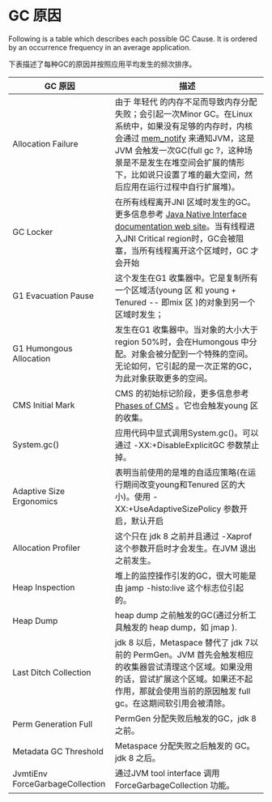 
# GC 原因
Following is a table which describes each possible GC Cause. It is ordered by an occurrence frequency in an average application.

下表描述了每种GC的原因并按照应用平均发生的频次排序。

| GC 原因 | 描述 |
| -- | -- | 
| Allocation Failure | 由于 年轻代 的内存不足而导致内存分配失败；会引起一次Minor GC。在Linux系统中，如果没有足够的内存时，内核会通过 [mem_notify](https://lwn.net/Articles/267013/) 来通知JVM，这是JVM 会触发一次GC(full gc ?，这种场景是不是发生在堆空间会扩展的情形下，比如说只设置了堆的最大空间，然后应用在运行过程中自行扩展堆)。|
| GC Locker | 在所有线程离开JNI 区域时发生的GC。更多信息参考  [Java Native Interface documentation web site](https://docs.oracle.com/javase/8/docs/technotes/guides/jni/index.html)。当有线程进入JNI Critical region时，GC会被阻塞，当所有线程离开这个区域时，GC 才会开始 |
| G1 Evacuation Pause | 这个发生在G1 收集器中。它是复制所有一个区域活(young 区 和 young + Tenured -- 即mix 区 )的对象到另一个区域时发生；|
| G1 Humongous Allocation | 发生在G1 收集器中。当对象的大小大于 region 50%时，会在Humongous 中分配。对象会被分配到一个特殊的空间。无论如何，它引起的是一次正常的GC，为此对象获取更多的空间。 |
| CMS Initial Mark | CMS 的初始标记阶段，更多信息参考  [Phases of CMS](https://blogs.oracle.com/jonthecollector/the-unspoken-phases-of-cms) 。它也会触发young 区的收集。|
| System.gc() | 应用代码中显式调用System.gc()。可以通过 -XX:+DisableExplicitGC 参数禁止掉。|
| Adaptive Size Ergonomics | 表明当前使用的是堆的自适应策略(在运行期间改变young和Tenured 区的大小)。使用 -XX:+UseAdaptiveSizePolicy 参数开启，默认开启|
| Allocation Profiler | 这个只在 jdk 8 之前并且通过 -Xaprof 这个参数开启时才会发生。在JVM 退出之前发生。|
| Heap Inspection | 堆上的监控操作引发的GC，很大可能是由 jamp -histo:live 这个标志位引起的。|
| Heap Dump | heap dump 之前触发的GC(通过分析工具触发的 heap dump，如 jmap ). |
| Last Ditch Collection | jdk 8 以后，Metaspace 替代了 jdk 7以前的 PermGen。JVM 首先会触发相应的收集器尝试清理这个区域。如果没用的话，尝试扩展这个区域。如果还不起作用，那就会使用当前的原因触发 full gc。在这期间软引用会被清除。|
| Perm Generation Full | PermGen 分配失败后触发的GC，jdk 8 之前。|
| Metadata GC Threshold	 | Metaspace 分配失败之后触发的 GC。jdk 8 之后。|
| JvmtiEnv ForceGarbageCollection | 通过JVM tool interface 调用 ForceGarbageCollection 功能。|


